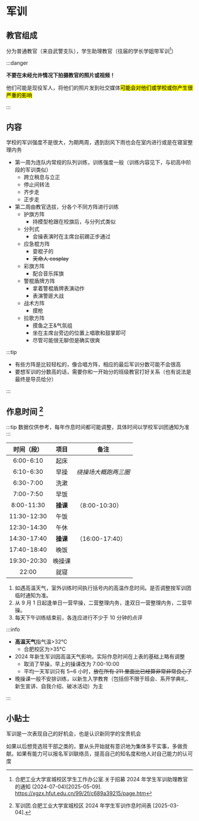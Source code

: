 # 军训

## 教官组成

分为普通教官（来自武警支队），学生助理教官（往届的学长学姐带军训[^1]）

:::danger

**不要在未经允许情况下拍摄教官的照片或视频！**

他们可能是现役军人，将他们的照片发到社交媒体<mark>可能会对他们或学校或你产生很严重的影响</mark>

:::

## 内容

学校的军训强度不是很大，为期两周，遇到刮风下雨也会在室内进行或是在寝室整理内务

- 第一周为连队内常规的队列训练，训练强度一般（训练内容见下，与初高中阶段的军训类似）
  - 跨立稍息与立正
  - 停止间转法
  - 齐步走
  - 正步走
- 第二周由教官选拔，分各个不同方阵进行训练
  - 护旗方阵
    - 持模型枪跟在校旗后，与分列式类似
  - 分列式
    - 会操表演时在主席台前踢正步通过
  - 应急棍方阵
    - 耍棍子的
    - ~~天命人 cosplay~~
  - 彩旗方阵
    - 配合音乐挥旗
  - 警棍盾牌方阵
    - 拿着警棍盾牌表演动作
    - 表演警匪大战
  - 战术方阵
    - 摸枪
  - 拉歌方阵
    - 摸鱼之王&气氛组
    - 坐在主席台旁边的位置上唱歌和鼓掌即可
    - 尽管可能很无聊但是确实很爽

:::tip

- 有些方阵是比较轻松的，像合唱方阵，相应的最后军训分数可能不会很高
- 要想军训的分数高的话，需要你和一开始分的班级教官打好关系（也有说法是最终是导员给分）

:::

## 作息时间 [^2]

:::tip
数据仅供参考，每年作息时间都可能调整，具体时间以学校军训团通知为准
:::

| 时间（段）  |   项目   | 备注                 |
| :---------: | :------: | -------------------- |
|  6:00-6:10  |   起床   |                      |
|  6:10-6:30  |   早操   | _绕操场大概跑两三圈_ |
|  6:30-7:00  |   洗漱   |                      |
|  7:00-7:50  |   早饭   |                      |
| 8:00-11:30  | **操课** | （8:00-10:30）       |
| 11:30-12:30 |   午饭   |                      |
| 12:30-14:30 |   午休   |                      |
| 14:30-17:40 | **操课** | （16:00-17:40）      |
| 17:40-18:40 |   晚饭   |                      |
| 19:30-20:30 |  晚操课  |                      |
|    22:00    |   就寝   |                      |

1. 如遇高温天气，室外训练时间执行括号内的高温作息时间。是否调整按军训团临时通知为准。
2. 从 9 月 1 日起逢单日一营早操，二营整理内务，逢双日一营整理内务，二营早操。
3. 每天下午训练结束前，各连应进行不少于 10 分钟的点评

:::info

- **高温天气**指气温>32°C
  - 合肥校区为>35°C
- 2024 年新生军训因高温天气影响，实际作息时间在上表的基础上略有调整
  - 取消了早操，早上的操课改为 7:00-10:00
  - 平均一天军训只有 5~6 小时，~~放在所有 211 里面比已经算非常非常良心了~~
- 晚操课一般不安排训练，以新生入学教育（包括但不限于班会、系开学典礼、新生宣讲、自我介绍、破冰活动）为主

:::

## 小贴士

军训是一次表现自己的好机会，也是认识新同学的宝贵机会

如果以后想竞选班干部之类的，要从头开始就有意识地为集体多干实事，多做贡献。如果有能力可以报名军训联络员，提高自己的知名度和他人对自己能力的认可度

[^1]:
    合肥工业大学宣城校区学生工作办公室.关于招募 2024 年学生军训助理教官的通知 (2024-07-04)\[2025-05-09].  
    <https://xgzx.hfut.edu.cn/99/2f/c689a39215/page.htm>

[^2]: 军训团.合肥工业大学宣城校区 2024 年学生军训作息时间表 [2025-03-04].
